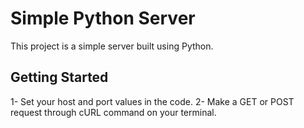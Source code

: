 # Simple Python Server
This project is a simple server built using Python.

## Getting Started
1- Set your host and port values in the code.
2- Make a GET or POST request through cURL command on your terminal.
